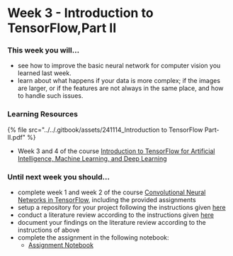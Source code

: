 # Week 3 - Introduction to TensorFlow,Part II

### This week you will...

* see how to improve the basic neural network for computer vision you learned last week.
* learn about what happens if your data is more complex; if the images are larger, or if the features are not always in the same place, and how to handle such issues.

### Learning Resources

{% file src="../../.gitbook/assets/241114_Introduction to TensorFlow Part-II.pdf" %}

* Week 3 and 4 of the course [Introduction to TensorFlow for Artificial Intelligence, Machine Learning, and Deep Learning](https://www.coursera.org/learn/introduction-tensorflow/)

### Until next week you should...

* complete week 1 and week 2 of the course [Convolutional Neural Networks in TensorFlow](https://www.coursera.org/learn/convolutional-neural-networks-tensorflow), including the provided assignments
* setup a repository for your project following the instructions given [here](https://opencampus.gitbook.io/opencampus-machine-learning-program/projects/requirements)
* conduct a literature review according to the instructions given [here](https://github.com/opencampus-sh/ml-project-template/blob/main/0\_LiteratureReview/INSTRUCTIONS.md)
* document your findings on the literature review according to the instructions of above
* complete the assignment in the following notebook:
  * [Assignment Notebook](https://colab.research.google.com/github/opencampus-sh/course-material/blob/main/machine-learning-with-tensorflow/week-03/Assignment\_Week3\_Fast\_Food\_Image\_Classification.ipynb)
